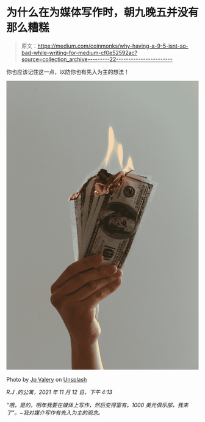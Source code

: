 # 为什么在为媒体写作时，朝九晚五并没有那么糟糕

> 原文：<https://medium.com/coinmonks/why-having-a-9-5-isnt-so-bad-while-writing-for-medium-cf0e52592ac?source=collection_archive---------22----------------------->

你也应该记住这一点，以防你也有先入为主的想法！

![](img/6028249df2a1b297f538e75fd778113e.png)

Photo by [Jp Valery](https://unsplash.com/@jpvalery?utm_source=medium&utm_medium=referral) on [Unsplash](https://unsplash.com?utm_source=medium&utm_medium=referral)

*R.J .的公寓，2021 年 11 月 12 日，下午 4:13*

*“哦，是的，明年我要在媒体上写作，然后变得富有。1000 美元俱乐部，我来了”。~我对媒介写作有先入为主的观念。*